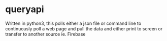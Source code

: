 # queryapi
Written in python3, this polls either a json file or command line to continuously poll a web page and pull the data and either print to screen or transfer to another source ie. Firebase

